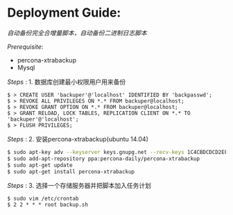 # Deployment Guide:

*自动备份完全合增量脚本，自动备份二进制日志脚本*

*Prerequisite*:
* percona-xtrabackup
* Mysql

*Steps* : 1. 数据库创建最小权限用户用来备份
``` mysql
$ > CREATE USER 'backuper'@'localhost' IDENTIFIED BY 'backpasswd';
$ > REVOKE ALL PRIVILEGES ON *.* FROM backuper@localhost;
$ > REVOKE GRANT OPTION ON *.* FROM backuper@localhost;
$ > GRANT RELOAD, LOCK TABLES, REPLICATION CLIENT ON *.* TO 'backuper'@'localhost';
$ > FLUSH PRIVILEGES;
```

*Steps* : 2. 安装percona-xtrabackup(ubuntu 14.04)
``` bash
$ sudo apt-key adv --keyserver keys.gnupg.net --recv-keys 1C4CBDCDCD2EFD2A
$ sudo add-apt-repository ppa:percona-daily/percona-xtrabackup
$ sudo apt-get update
$ sudo apt-get install percona-xtrabackup
```

*Steps* : 3. 选择一个存储服务器并把脚本加入任务计划
```bash(example)
$ sudo vim /etc/crontab
$ 2 2 * * * root backup.sh 
```

